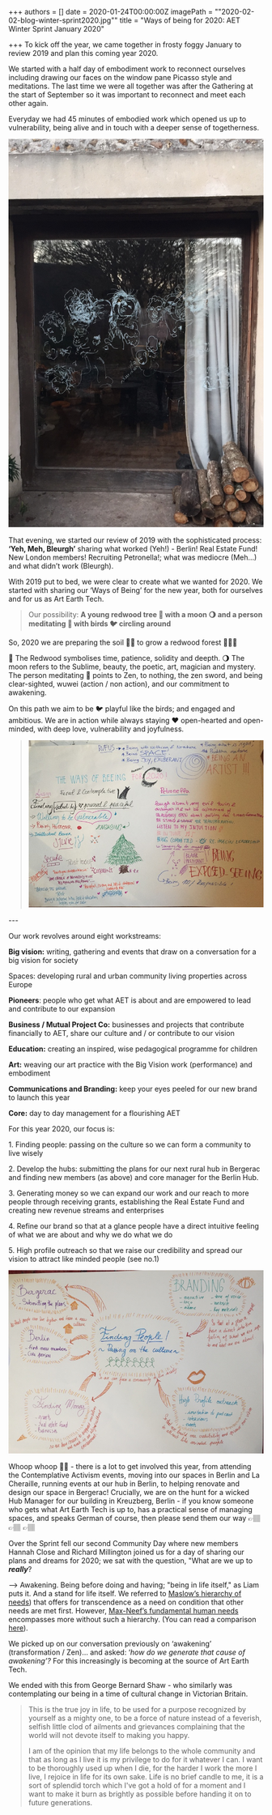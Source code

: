 +++
authors = []
date = 2020-01-24T00:00:00Z
imagePath = "\"2020-02-02-blog-winter-sprint2020.jpg\""
title = "Ways of being for 2020: AET Winter Sprint January 2020"

+++
To kick off the year, we came together in frosty foggy January to review 2019 and plan this coming year 2020.

We started with a half day of embodiment work to reconnect ourselves including drawing our faces on the window pane Picasso style and meditations. The last time we were all together was after the Gathering at the start of September so it was important to reconnect and meet each other again.

Everyday we had 45 minutes of embodied work which opened us up to vulnerability, being alive and in touch with a deeper sense of togetherness.

![](static/images/2020-2-02-blog-aet-team-faces-window.JPG)

That evening, we started our review of 2019 with the sophisticated process: **‘Yeh, Meh, Bleurgh’** sharing what worked (Yeh!) - Berlin! Real Estate Fund! New London members! Recruiting Petronella!; what was mediocre (Meh…) and what didn’t work (Bleurgh).

With 2019 put to bed, we were clear to create what we wanted for 2020. We started with sharing our ‘Ways of Being’ for the new year, both for ourselves and for us as Art Earth Tech.

> Our possibility: **A young redwood tree 🌲 with a moon 🌖 and a person meditating 🧘 with birds 🐦 circling around**

So, 2020 we are preparing the soil 🌱🌱 to grow a redwood forest 🌲🌲🌲

🌲 The Redwood symbolises time, patience, solidity and deepth. 🌖 The moon refers to the Sublime, beauty, the poetic, art, magician and mystery. The person meditating 🧘 points to Zen, to nothing, the zen sword, and being clear-sighted, wuwei (action / non action), and our commitment to awakening.

On this path we aim to be 🐦 playful like the birds; and engaged and ambitious. We are in action while always staying  ❤️ open-hearted and open-minded, with deep love, vulnerability and joyfulness.

> ![](static/images/2020-02-02-blog-aet-ways-of-being.JPG)

\---

Our work revolves around eight workstreams:

**Big vision:** writing, gathering and events that draw on a conversation for a big vision for society

Spaces: developing rural and urban community living properties across Europe

**Pioneers**: people who get what AET is about and are empowered to lead and contribute to our expansion

**Business / Mutual Project Co:** businesses and projects that contribute financially to AET, share our culture and / or contribute to our vision

**Education:** creating an inspired, wise pedagogical programme for children

**Art:** weaving our art practice with the Big Vision work (performance) and embodiment

**Communications and Branding:** keep your eyes peeled for our new brand to launch this year

**Core:** day to day management for a flourishing AET

For this year 2020, our focus is:

1\. Finding people: passing on the culture so we can form a community to live wisely

2\. Develop the hubs: submitting the plans for our next rural hub in Bergerac and finding new members  (as above) and core manager for the Berlin Hub.

3\. Generating money so we can expand our work and our reach to more people through receiving grants, establishing the Real Estate Fund and creating new revenue streams and enterprises

4\. Refine our brand so that at a glance people have a direct intuitive feeling of what we are about and why we do what we do

5\. High profile outreach so that we raise our credibility and spread our vision to attract like minded people (see no.1)

![](static/images/2020/02/02/2020-02-02-aet-focus-2020.JPG)

Whoop whoop 🙌🏼 - there is a lot to get involved this year, from attending the Contemplative Activism events, moving into our spaces in Berlin and La Cheraille, running events at our hub in Berlin, to helping renovate and design our space in Bergerac! Crucially, we are on the hunt for a wicked Hub Manager for our building in Kreuzberg, Berlin - if you know someone who gets what Art Earth Tech is up to, has a practical sense of managing spaces, and speaks German of course, then please send them our way 👉🏽 👉🏽 👉🏽

Over the Sprint fell our second Community Day where new members Hannah Close and Richard Millington joined us for a day of sharing our plans and dreams for 2020; we sat with the question, "What are we up to **_really_**?

—> Awakening. Being before doing and having; "being in life itself," as Liam puts it. And a stand for life itself. We referred to [Maslow’s hierarchy of needs](https://en.wikipedia.org/wiki/Maslow%27s_hierarchy_of_needs)) that offers for transcendence as a need on condition that other needs are met first. However, [Max-Neef’s fundamental human needs](https://en.wikipedia.org/wiki/Manfred_Max-Neef's_Fundamental_human_needs) encompasses more without such a hierarchy. (You can read a comparison [here](https://medium.com/@hwabtnoname/maslow-s-hierarchy-of-needs-vs-the-max-neef-model-of-human-scale-development-9ebebeabb215)).

We picked up on our conversation previously on ‘awakening’ (transformation / Zen)… and asked: ‘_how do we generate that cause of awakening’?_ For this increasingly is becoming at the source of Art Earth Tech.

We ended with this from George Bernard Shaw - who similarly was contemplating our being in a time of cultural change in Victorian Britain.

> This is the true joy in life, to be used for a purpose recognized by yourself as a mighty one, to be a force of nature instead of a feverish, selfish little clod of ailments and grievances complaining that the world will not devote itself to making you happy.
>
> I am of the opinion that my life belongs to the whole community and that as long as I live it is my privilege to do for it whatever I can. I want to be thoroughly used up when I die, for the harder I work the more I live, I rejoice in life for its own sake. Life is no brief candle to me, it is a sort of splendid torch which I've got a hold of for a moment and I want to make it burn as brightly as possible before handing it on to future generations.